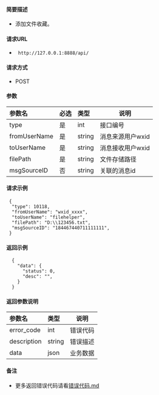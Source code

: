 #### 简要描述

- 添加文件收藏。

#### 请求URL

- ` http://127.0.0.1:8888/api/`

#### 请求方式

- POST

#### 参数

| 参数名          | 必选 | 类型     | 说明         |   
|:-------------|:---|:-------|------------|   
| type         | 是  | int    | 接口编号       |   
| fromUserName | 是  | string | 消息来源用户wxid |   
| toUserName   | 是  | string | 消息接收用户wxid |   
| filePath     | 是  | string | 文件存储路径     |   
| msgSourceID  | 否  | string | 关联的消息id    |   

#### 请求示例

```
 {
  "type": 10118,
  "fromUserName": "wxid_xxxx",
  "toUserName": "filehelper",
  "filePath": "D:\\123456.txt",
  "msgSourceID": "184467440711111111",
 }
```

#### 返回示例

``` 
  {
    "data": {
      "status": 0,
      "desc": "",
    }
  }
```

#### 返回参数说明

| 参数名         | 类型     | 说明   |   
|:------------|:-------|------|   
| error_code  | int    | 错误代码 |   
| description | string | 错误描述 |   
| data        | json   | 业务数据 |   

#### 备注

- 更多返回错误代码请看[错误代码.md](../错误代码.md)





